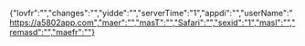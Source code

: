 {"lovfr":"","changes":"","yidde":"","serverTime":"1","appdi":"","userName":"https://a5802app.com","maer":"","masT":"","Safari":"","sexid":"1","masl":"","remasd":"","maefr":""}
